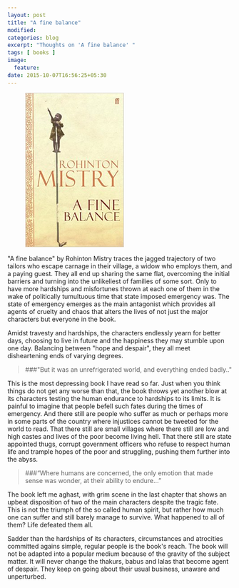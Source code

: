 ```yaml
---
layout: post
title: "A fine balance"
modified:
categories: blog
excerpt: "Thoughts on 'A fine balance' "
tags: [ books ]
image:
  feature:
date: 2015-10-07T16:56:25+05:30
---
```


<figure>
<img src="/images/a-fine-balance.jpg" alt='image'>
</figure>

"A fine balance" by Rohinton Mistry traces the jagged trajectory of two tailors who escape carnage in their village, a widow who employs them, and a paying guest. They all end up sharing the same flat, overcoming the initial barriers and turning into the unlikeliest of families of some sort. Only to have more hardships and misfortunes thrown at each one of them in the wake of politically tumultuous time that state imposed emergency was. The state of emergency emerges as the main antagonist which provides all agents of cruelty and chaos that alters the lives of not just the major characters but everyone in the book.

Amidst travesty and hardships, the characters endlessly yearn for better days, choosing to live in future and the happiness they may stumble upon one day. Balancing between "hope and despair", they all meet disheartening ends of varying degrees.

>###"But it was an unrefrigerated world, and everything ended badly.."

This is the most depressing book I have read so far. Just when you think things do not get any worse than that, the book throws yet another blow at its characters testing the human endurance to hardships to its limits. It is painful to imagine that people befell such fates during the times of emergency. And there still are people who suffer as much or perhaps more in some parts of the country where injustices cannot be tweeted for the world to read. That there still are small villages where there still are low and high castes and lives of the poor become living hell. That there still are state appointed thugs, corrupt government officers who refuse to respect human life and trample hopes of the poor and struggling, pushing them further into the abyss.


>###“Where humans are concerned, the only emotion that made sense was wonder, at their ability to endure...”

The book left me aghast, with grim scene in the last chapter that shows an upbeat disposition of two of the main characters despite the tragic fate. This is not the triumph of the so called human spirit, but rather how much one can suffer and still barely manage to survive. What happened to all of them? Life defeated them all.

Sadder than the hardships of its characters, circumstances and atrocities committed agains simple, regular people is the book's reach. The book will not be adapted into a popular medium because of the gravity of the subject matter. It will never change the thakurs, babus and lalas that become agent of despair. They keep on going about their usual business, unaware and unperturbed.
